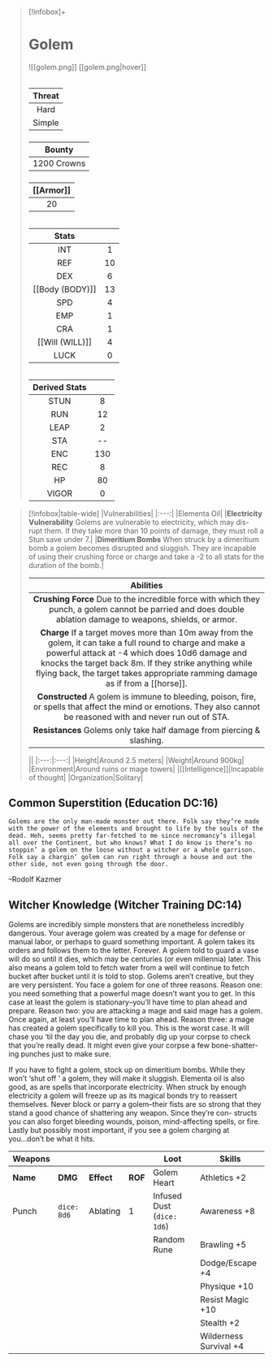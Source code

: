 
>[!infobox]+
># Golem
>![[golem.png]]
>[[golem.png|hover]]
>###### 
>|Threat|
>|:---:|
>|Hard|
>|Simple|
>##### 
>|Bounty|
>|:---:|
>|1200 Crowns|
>#####
>|[[Armor]]|
>|:---:|
>|20|
>###### 
>
>|Stats||
>|:---:|:---:|
>|INT|1|
>|REF|10|
>|DEX|6|
>|[[Body (BODY)]]|13|
>|SPD|4|
>|EMP|1|
>|CRA|1|
>|[[Will (WILL)]]|4|
>|LUCK|0|
>######
>|Derived Stats||
>|:---:|:---:|
>|STUN|8|
>|RUN|12|
>|LEAP|2|
>|STA|--|
>|ENC|130|
>|REC|8|
>|HP|80|
>|VIGOR|0|

>[!infobox|table-wide]
>|Vulnerabilities|
>|:---:|
>|Elementa Oil|
>|**Electricity Vulnerability** Golems are vulnerable to electricity, which may dis- rupt them. If they take more than 10 points of damage, they must roll a Stun save under 7.|
>|**Dimeritium Bombs** When struck by a dimeritium bomb a golem becomes disrupted and sluggish. They are incapable of using their crushing force or charge and take a -2 to all stats for the duration of the bomb.|
>
>|Abilities|
>|:---:|
>|**Crushing Force** Due to the incredible force with which they punch, a golem cannot be parried and does double ablation damage to weapons, shields, or armor.|
>|**Charge** If a target moves more than 10m away from the golem, it can take a full round to charge and make a powerful attack at -4 which does 10d6 damage and knocks the target back 8m. If they strike anything while flying back, the target takes appropriate ramming damage as if from a [[horse]].|
>|**Constructed** A golem is immune to bleeding, poison, fire, or spells that affect the mind or emotions. They also cannot be reasoned with and never run out of STA.|
>|**Resistances** Golems only take half damage from piercing & slashing.|
>
>||
>|:---:|:---:|
>|Height|Around 2.5 meters|
>|Weight|Around 900kg|
>|Environment|Around ruins or mage towers|
>|[[Intelligence]]|Incapable of thought|
>|Organization|Solitary|

## Common Superstition (Education DC:16)
```ad-quote
Golems are the only man-made monster out there. Folk say they’re made with the power of the elements and brought to life by the souls of the dead. Heh, seems pretty far-fetched to me since necromancy’s illegal all over the Continent, but who knows? What I do know is there’s no stoppin’ a golem on the loose without a witcher or a whole garrison. Folk say a chargin’ golem can run right through a house and out the other side, not even going through the door.
```
–Rodolf Kazmer

## Witcher Knowledge (Witcher Training DC:14)
Golems are incredibly simple monsters that are nonetheless incredibly dangerous. Your average golem was created by a mage for defense or manual labor, or perhaps to guard something important. A golem takes its orders and follows them to the letter. Forever. A golem told to guard a vase will do so until it dies, which may be centuries (or even millennia) later. This also means a golem told to fetch water from a well will continue to fetch bucket after bucket until it is told to stop. Golems aren’t creative, but they are very persistent. You face a golem for one of three reasons. Reason one: you need something that a powerful mage doesn’t want you to get. In this case at least the golem is stationary–you’ll have time to plan ahead and prepare. Reason two: you are attacking a mage and said mage has a golem. Once again, at least you’ll have time to plan ahead. Reason three: a mage has created a golem specifically to kill you. This is the worst case. It will chase you ‘til the day you die, and probably dig up your corpse to check that you’re really dead. It might even give your corpse a few bone-shatter- ing punches just to make sure.

If you have to fight a golem, stock up on dimeritium bombs. While they won’t ‘shut off ’ a golem, they will make it sluggish. Elementa oil is also good, as are spells that incorporate electricity. When struck by enough electricity a golem will freeze up as its magical bonds try to reassert themselves. Never block or parry a golem–their fists are so strong that they stand a good chance of shattering any weapon. Since they’re con- structs you can also forget bleeding wounds, poison, mind-affecting spells, or fire. Lastly but possibly most important, if you see a golem charging at you...don’t be what it hits.

| Weapons  |             |            |         | Loot                       | Skills                 |
|----------|-------------|------------|---------|----------------------------|------------------------|
| **Name** | **DMG**     | **Effect** | **ROF** | Golem Heart                | Athletics +2           |
| Punch    | `dice: 8d6` | Ablating   | 1       | Infused Dust (`dice: 1d6`) | Awareness +8           |
|          |             |            |         | Random Rune                | Brawling +5            |
|          |             |            |         |                            | Dodge/Escape +4        |
|          |             |            |         |                            | Physique +10           |
|          |             |            |         |                            | Resist Magic +10       |
|          |             |            |         |                            | Stealth +2             |
|          |             |            |         |                            | Wilderness Survival +4 |
